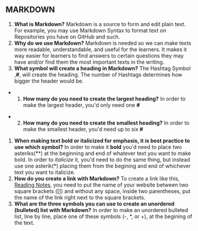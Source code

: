 ## MARKDOWN
1. **What is Markdown?** Markdown is a source to form and edit plain text. For example, you may use Markdown Syntax to format text on Repositories you have on GitHub and such.
1. **Why do we use Markdown?** Markdown is needed so we can make texts more readable, understandable, and useful for the learners. It makes it way easier for learners to find answers to certain questions they may have and/or find them the most important texts in the writing.
1. **What symbol will create a heading in Markdown?** The Hashtag Symbol ,**#**, will create the heading. The number of Hashtags determines how bigger the header would be.
* 1. **How many do you need to create the largest heading?** In order to make the largest header, you'd only need one **#**
- 2. **How many do you need to create the smallest heading?** In order to make the smallest header, you'd need up to six **#**
1. **When making text bold or italicized for emphasis, it is best practice to use which symbol?** In order to make it **bold** you'd need to place two asteriks(**) at the beginning and end of whatever text you want to make bold. In order to *italicize* it, you'd need to do the same thing, but instead use one asterik(*) placing them from the begining and end of whichever text you want to italicize.
1. **How do you create a link with Markdown?** To create a link like this, [Reading Notes](https://makster04.github.io/reading-notes/), you need to put the name of your website between two square brackets ([]) and without any space, inside two parentheses, put the name of the link right next to the square brackets. 
1. **What are the three symbols you can use to create an unordered (bulleted) list with Markdown?** In order to make an unordered bulleted list, line by line, place one of these symbols (-, *, or +), at the begining of the text.
